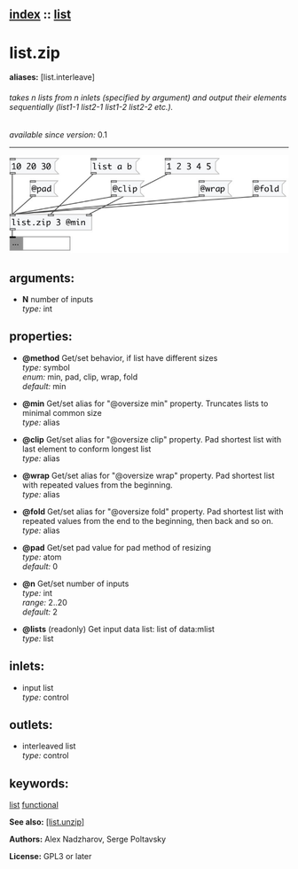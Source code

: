 [index](index.html) :: [list](category_list.html)
---

# list.zip
**aliases:** [list.interleave]


###### takes n lists from n inlets (specified by argument) and output their elements sequentially (list1-1 list2-1 list1-2 list2-2 etc.).

*available since version:* 0.1

---




[![example](../examples/img/list.zip.jpg)](../examples/pd/list.zip.pd)



## arguments:

* **N**
number of inputs<br>
_type:_ int<br>





## properties:

* **@method** 
Get/set behavior, if list have different sizes<br>
_type:_ symbol<br>
_enum:_ min, pad, clip, wrap, fold<br>
_default:_ min<br>

* **@min** 
Get/set alias for &#34;@oversize min&#34; property. Truncates lists to minimal common size<br>
_type:_ alias<br>

* **@clip** 
Get/set alias for &#34;@oversize clip&#34; property. Pad shortest list with last element to
conform longest list<br>
_type:_ alias<br>

* **@wrap** 
Get/set alias for &#34;@oversize wrap&#34; property. Pad shortest list with repeated values
from the beginning.<br>
_type:_ alias<br>

* **@fold** 
Get/set alias for &#34;@oversize fold&#34; property. Pad shortest list with repeated values
from the end to the beginning, then back and so on.<br>
_type:_ alias<br>

* **@pad** 
Get/set pad value for pad method of resizing<br>
_type:_ atom<br>
_default:_ 0<br>

* **@n** 
Get/set number of inputs<br>
_type:_ int<br>
_range:_ 2..20<br>
_default:_ 2<br>

* **@lists** (readonly)
Get input data list: list of data:mlist<br>
_type:_ list<br>



## inlets:

* input list<br>
_type:_ control



## outlets:

* interleaved list<br>
_type:_ control



## keywords:

[list](keywords/list.html)
[functional](keywords/functional.html)



**See also:**
[\[list.unzip\]](list.unzip.html)




**Authors:** Alex Nadzharov, Serge Poltavsky




**License:** GPL3 or later





